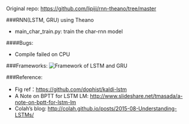 Original repo: https://github.com/lipiji/rnn-theano/tree/master

###RNN(LSTM, GRU) using Theano
 - main_char_train.py: train the char-rnn model

####Bugs:
 - Compile failed on CPU

###Frameworks:
![Framework of LSTM and GRU](https://github.com/lipiji/JRNN/blob/master/doc/lstm-gru.png)

###Reference:
- Fig ref：https://github.com/dophist/kaldi-lstm
- A Note on BPTT for LSTM LM: http://www.slideshare.net/tmasada/a-note-on-bptt-for-lstm-lm
- Colah’s blog: http://colah.github.io/posts/2015-08-Understanding-LSTMs/
